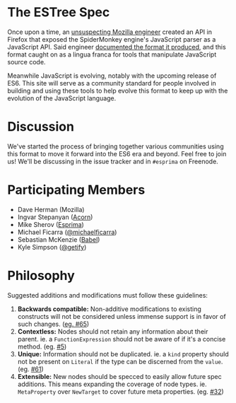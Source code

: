 # The ESTree Spec

Once upon a time, an [unsuspecting Mozilla engineer](http://calculist.org) created an API in Firefox that exposed the SpiderMonkey engine's JavaScript parser as a JavaScript API. Said engineer [documented the format it produced](https://developer.mozilla.org/en-US/docs/Mozilla/Projects/SpiderMonkey/Parser_API), and this format caught on as a lingua franca for tools that manipulate JavaScript source code.

Meanwhile JavaScript is evolving, notably with the upcoming release of ES6. This site will serve as a community standard for people involved in building and using these tools to help evolve this format to keep up with the evolution of the JavaScript language.

# Discussion

We've started the process of bringing together various communities using this format to move it forward into the ES6 era and beyond. Feel free to join us! We'll be discussing in the issue tracker and in `#esprima` on Freenode.

# Participating Members

* Dave Herman (Mozilla)
* Ingvar Stepanyan ([Acorn](https://github.com/ternjs/acorn))
* Mike Sherov ([Esprima](https://github.com/jquery/esprima))
* Michael Ficarra ([@michaelficarra](https://github.com/michaelficarra))
* Sebastian McKenzie ([Babel](https://github.com/babel/babel))
* Kyle Simpson ([@getify](https://github.com/getify))

# Philosophy

Suggested additions and modifications must follow these guidelines:

1. **Backwards compatible:** Non-additive modifications to existing constructs will not be considered unless immense support is in favor of such changes. ([eg. #65](https://github.com/estree/estree/issues/65))
2. **Contextless:** Nodes should not retain any information about their parent. ie. a `FunctionExpression` should not be aware of if it's a concise method. (eg. [#5](https://github.com/estree/estree/issues/5))
3. **Unique:** Information should not be duplicated. ie. a `kind` property should not be present on `Literal` if the type can be discerned from the `value`. (eg. [#61](https://github.com/estree/estree/issues/61))
4. **Extensible:** New nodes should be specced to easily allow future spec additions. This means expanding the coverage of node types. ie. `MetaProperty` over `NewTarget` to cover future meta properties. (eg. [#32](https://github.com/estree/estree/pull/32))
